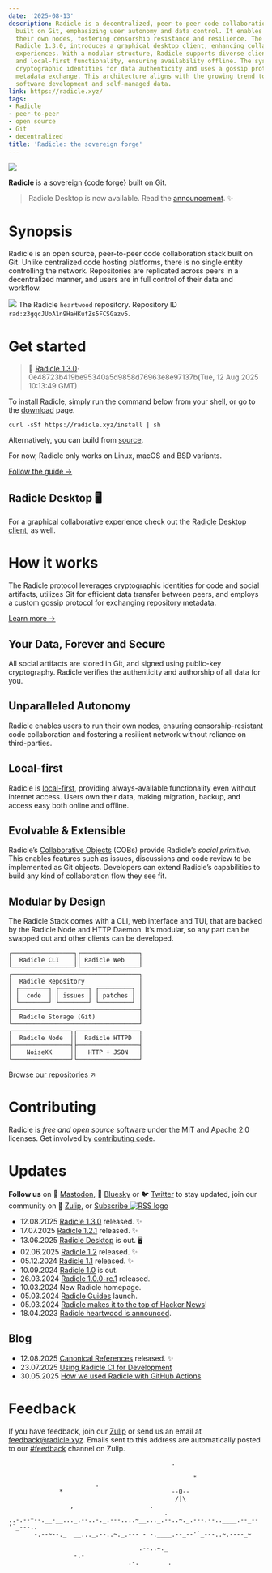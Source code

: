 ```yaml
---
date: '2025-08-13'
description: Radicle is a decentralized, peer-to-peer code collaboration platform
  built on Git, emphasizing user autonomy and data control. It enables users to host
  their own nodes, fostering censorship resistance and resilience. The latest release,
  Radicle 1.3.0, introduces a graphical desktop client, enhancing collaborative coding
  experiences. With a modular structure, Radicle supports diverse client implementations
  and local-first functionality, ensuring availability offline. The system employs
  cryptographic identities for data authenticity and uses a gossip protocol for efficient
  metadata exchange. This architecture aligns with the growing trend toward decentralized
  software development and self-managed data.
link: https://radicle.xyz/
tags:
- Radicle
- peer-to-peer
- open source
- Git
- decentralized
title: 'Radicle: the sovereign forge'
---
```


![](https://radicle.xyz/assets/images/ribbon.svg)

**Radicle** is a sovereign
{code forge} built on Git.


> Radicle Desktop is now available. Read the [announcement](https://radicle.xyz/2025/06/13/radicle-desktop.html). ✨

# Synopsis

Radicle is an open source, peer-to-peer code collaboration stack built on Git.
Unlike centralized code hosting platforms, there is no single entity
controlling the network. Repositories are replicated across peers in a
decentralized manner, and users are in full control of their data and workflow.

[![](https://radicle.xyz/assets/images/web-app-screenshot.png)](https://app.radicle.xyz/nodes/seed.radicle.xyz/rad:z3gqcJUoA1n9HaHKufZs5FCSGazv5 "Heartwood is the latest generation of the Radicle protocol")
The Radicle `heartwood` repository. Repository ID
`rad:z3gqcJUoA1n9HaHKufZs5FCSGazv5`.

# Get started

> 💾
>  [Radicle 1.3.0](https://files.radicle.xyz/releases/latest)· 0e48723b419be95340a5d9858d76963e8e97137b(Tue, 12 Aug 2025 10:13:49 GMT)

To install Radicle, simply run the command below from your shell, or go to the
[download](https://radicle.xyz/download) page.

`curl -sSf https://radicle.xyz/install | sh`

Alternatively, you can build from [source](https://app.radicle.xyz/nodes/seed.radicle.xyz/rad:z3gqcJUoA1n9HaHKufZs5FCSGazv5).

For now, Radicle only works on Linux, macOS and BSD variants.

[Follow the guide →](https://radicle.xyz/guides/user)

## Radicle Desktop 🖥️

For a graphical collaborative experience check out the [Radicle Desktop client](https://radicle.xyz/desktop), as well.

# How it works

The Radicle protocol leverages cryptographic identities for code and social
artifacts, utilizes Git for efficient data transfer between peers, and employs
a custom gossip protocol for exchanging repository metadata.

[Learn more →](https://radicle.xyz/guides/protocol)

## Your Data, Forever and Secure

All social artifacts are stored in Git, and signed using public-key
cryptography. Radicle verifies the authenticity and authorship of all data
for you.

## Unparalleled Autonomy

Radicle enables users to run their own nodes, ensuring censorship-resistant
code collaboration and fostering a resilient network without reliance on
third-parties.

## Local-first

Radicle is [local-first](https://www.inkandswitch.com/local-first/), providing always-available functionality even
without internet access. Users own their data, making migration, backup, and
access easy both online and offline.

## Evolvable & Extensible

Radicle’s [Collaborative Objects](https://radicle.xyz/guides/protocol#collaborative-objects) (COBs) provide Radicle’s _social_
_primitive_. This enables features such as issues, discussions and code review
to be implemented as Git objects. Developers can extend Radicle’s capabilities
to build any kind of collaboration flow they see fit.

## Modular by Design

The Radicle Stack comes with a CLI, web interface and TUI, that are backed by
the Radicle Node and HTTP Daemon. It’s modular, so any part can be swapped out
and other clients can be developed.

```
┌─────────────────┐┌────────────────┐
│  Radicle CLI    ││ Radicle Web    │
└─────────────────┘└────────────────┘
┌───────────────────────────────────┐
│  Radicle Repository               │
│ ┌────────┐ ┌────────┐ ┌─────────┐ │
│ │  code  │ │ issues │ │ patches │ │
│ └────────┘ └────────┘ └─────────┘ │
├───────────────────────────────────┤
│  Radicle Storage (Git)            │
└───────────────────────────────────┘
┌────────────────┐┌─────────────────┐
│  Radicle Node  ││  Radicle HTTPD  │
├────────────────┤├─────────────────┤
│    NoiseXK     ││   HTTP + JSON   │
└────────────────┘└─────────────────┘

```

[Browse our repositories ↗](https://app.radicle.xyz/nodes/seed.radicle.xyz)

# Contributing

Radicle is _free and open source_ software under the MIT and Apache 2.0
licenses. Get involved by [contributing code](https://app.radicle.xyz/nodes/seed.radicle.xyz/rad:z3gqcJUoA1n9HaHKufZs5FCSGazv5/tree/CONTRIBUTING.md).

# Updates

**Follow us** on 🐘 [Mastodon](https://toot.radicle.xyz/@radicle), 🦋 [Bluesky](https://bsky.app/profile/radicle.xyz) or 🐦 [Twitter](https://twitter.com/radicle) to stay
updated, join our community on 💬 [Zulip](https://radicle.zulipchat.com/), or [Subscribe ![RSS logo](https://radicle.xyz/assets/images/rss.svg)](https://radicle.xyz/feed.xml)

- 12.08.2025 [Radicle 1.3.0](https://radicle.xyz/2025/08/12/radicle-1.3.0.html) released. ✨
- 17.07.2025 [Radicle 1.2.1](https://radicle.xyz/2025/07/17/radicle-1.2.1.html) released. ✨
- 13.06.2025 [Radicle Desktop](https://radicle.xyz/2025/06/13/radicle-desktop.html) is out. 🖥️
- 02.06.2025 [Radicle 1.2](https://radicle.xyz/2025/06/02/radicle-1.2.html) released. ✨
- 05.12.2024 [Radicle 1.1](https://radicle.xyz/2024/12/05/radicle-1.1.html) released. ✨
- 10.09.2024 [Radicle 1.0](https://radicle.xyz/2024/09/10/radicle-1.0.html) is out.
- 26.03.2024 [Radicle 1.0.0-rc.1](https://twitter.com/radicle/status/1772659708978991605) released.
- 10.03.2024 New Radicle homepage.
- 05.03.2024 [Radicle Guides](https://radicle.xyz/guides) launch.
- 05.03.2024 [Radicle makes it to the top of Hacker News](https://news.ycombinator.com/item?id=39600810)!
- 18.04.2023 [Radicle heartwood is announced](https://x.com/radicle/status/1648336186862194693?s=20).

## Blog

- 12.08.2025 [Canonical References](https://radicle.xyz/2025/08/12/canonical-references.html) released. ✨
- 23.07.2025 [Using Radicle CI for Development](https://radicle.xyz/2025/07/23/using-radicle-ci-for-development.html)
- 30.05.2025 [How we used Radicle with GitHub Actions](https://radicle.xyz/2025/05/30/radicle-with-github-actions.html)

# Feedback

If you have feedback, join our [Zulip](https://radicle.zulipchat.com/) or send us an email at
[feedback@radicle.xyz](mailto:feedback@radicle.xyz). Emails sent to this
address are automatically posted to our [#feedback](https://radicle.zulipchat.com/#narrow/channel/392584-feedback)
channel on Zulip.

```
                                             .

                                                   *
                        .
              *                              --O--
                                              /|\
                 ,                     .
                                           .
..-.--*--.__-__..._.--..-._.---....~__..._.--..~._.---.--..____.--_--'`_---..
       -.--~--._  __..._.--..~._.--- - -.____.--_--'`_---..~.----_~

                                    .--..~._
                  -.-
                                 .-.        .

```

